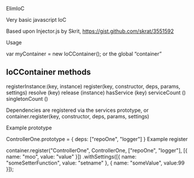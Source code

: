 ElimIoC

Very basic javascript IoC

Based upon Injector.js by Skrit, https://gist.github.com/skrat/3551592

Usage

var myContainer = new IoCContainer(); or the global “container”

IoCContainer methods
-------

  registerInstance:(key, instance)
	register(key, constructor, deps, params, settings)
	resolve (key)
	release (instance)
	hasService (key)
	serviceCount () 
	singletonCount () 

Dependencies are registered via the services prototype, or container.register(key, constructor, deps, params, settings)

Example prototype

ControllerOne.prototype = { deps: ["repoOne", "logger"] }
Example register

container.register("ControllerOne", ControllerOne, ["repoOne", "logger"], [{ name: "moo", value: "value" }]) .withSettings([{ name: "someSetterFunction", value: "setname" }, { name: "someValue", value:99 }]);
